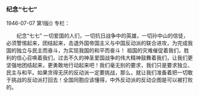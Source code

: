 ### 纪念“七七”

1946-07-07
第1版()
专栏：

　　纪念“七七”
    一切爱国的人们，一切抗日战争中的英雄，一切孙中山的信徒，必须警惕起来，团结起来，击退外国帝国主义与中国反动派的联合进攻，为完成我国的独立与民主而奋斗，为实现我国的和平而奋斗！
    祖国的灾难催促着我们，胜利的信心召唤着我们，过去不久的神圣爱国战争的伟大精神鼓舞着我们，让我们更坚强地团结起来，更勇敢地行动起来吧！我们毫无别的要求，我们只是要求独立、民主与和平。如果贪得无厌的反动派一定要挑战，那么，就让我们准备着把一切敢于挑战的反动派打回去！全国同胞应该懂得，中外反动派的反动企图是可以被打败的。
